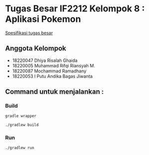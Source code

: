# Tugas Besar IF2212 Kelompok 8 : Aplikasi Pokemon

[Spesifikasi tugas besar](https://docs.google.com/document/d/17rIQtQL1_2pHDLgipyDmX67gwjx3U4-C/edit)

## Anggota Kelompok

- 18220047	Dhiya Risalah Ghaida
- 18220005	Muhammad Rifqi Riansyah M.
- 18220087	Mochammad Ramadhany
- 18220053	I Putu Andika Bagas Jiwanta

## Command untuk menjalankan :

### Build
```cmd
gradle wrapper

./gradlew build
```

### Run
```cmd
./gradlew run
```
